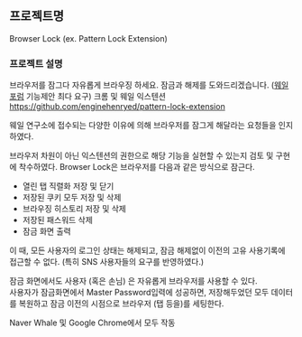 ## 프로젝트명
Browser Lock (ex. Pattern Lock Extension)

### 프로젝트 설명
브라우저를 잠그다
자유롭게 브라우징 하세요. 잠금과 해제를 도와드리겠습니다. ([웨일 포럼](http://forum.whale.naver.com/) 기능제안 최다 요구)
크롬 및 웨일 익스텐션
https://github.com/enginehenryed/pattern-lock-extension

웨일 연구소에 접수되는 다양한 이유에 의해 브라우저를 잠그게 해달라는 요청들을 인지하였다.

브라우저 차원이 아닌 익스텐션의 권한으로 해당 기능을 실현할 수 있는지 검토 및 구현에 착수하였다.
Browser Lock은 브라우저를 다음과 같은 방식으로 잠근다.
- 열린 탭 직렬화 저장 및 닫기
- 저장된 쿠키 모두 저장 및 삭제
- 브라우징 히스토리 저장 및 삭제
- 저장된 패스워드 삭제
- 잠금 화면 출력

이 때, 모든 사용자의 로그인 상태는 해제되고, 잠금 해제없이 이전의 고유 사용기록에 접근할 수 없다.
(특히 SNS 사용자들의 요구를 반영하였다.)

잠금 화면에서도 사용자 (혹은 손님) 은 자유롭게 브라우저를 사용할 수 있다.  
사용자가 잠금화면에서 Master Password입력에 성공하면, 저장해두었던 모두 데이터를 복원하고
잠금 이전의 시점으로 브라우저 (탭 등을)를 세팅한다.


Naver Whale 및 Google Chrome에서 모두 작동
